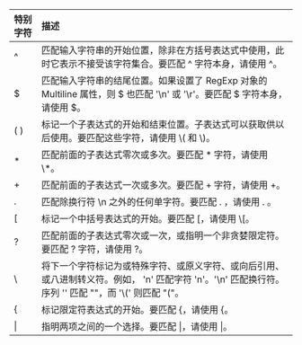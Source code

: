 | 特别字符 | 描述 |
| :--- | :--- |
| ^ | 匹配输入字符串的开始位置，除非在方括号表达式中使用，此时它表示不接受该字符集合。要匹配 ^ 字符本身，请使用 \^。 |
| $ | 匹配输入字符串的结尾位置。如果设置了 RegExp 对象的 Multiline 属性，则 $ 也匹配 '\n' 或 '\r'。要匹配 $ 字符本身，请使用 \$。 |
| \( \) | 标记一个子表达式的开始和结束位置。子表达式可以获取供以后使用。要匹配这些字符，请使用 \\( 和 \\)。 |
| \* | 匹配前面的子表达式零次或多次。要匹配 \* 字符，请使用 \\*。 |
| + | 匹配前面的子表达式一次或多次。要匹配 + 字符，请使用 +。 |
| . | 匹配除换行符 \n 之外的任何单字符。要匹配 . ，请使用 . 。 |
| \[ | 标记一个中括号表达式的开始。要匹配 \[，请使用 \\[。 |
| ? | 匹配前面的子表达式零次或一次，或指明一个非贪婪限定符。要匹配 ? 字符，请使用 \?。 |
| \ | 将下一个字符标记为或特殊字符、或原义字符、或向后引用、或八进制转义符。例如， 'n' 匹配字符 'n'。'\n' 匹配换行符。序列 '\' 匹配 "\"，而 '\\(' 则匹配 "\("。 |
| { | 标记限定符表达式的开始。要匹配 {，请使用 {。 |
| \| | 指明两项之间的一个选择。要匹配 \|，请使用 \\|。 |



